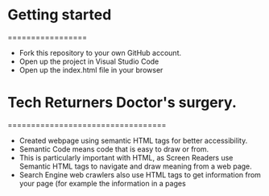 # Getting started
=================

* Fork this repository to your own GitHub account.
* Open up the project in Visual Studio Code
* Open up the index.html file in your browser

# Tech Returners Doctor's surgery.
==================================

* Created webpage using semantic HTML tags for better accessibility.
* Semantic Code means code that is easy to draw or from.
* This is particularly important with HTML, as Screen Readers use Semantic HTML tags to navigate and draw meaning from a web page.
* Search Engine web crawlers also use HTML tags to get information from your page (for example the information in a pages <title> tags) to rank web pages in search results.
* Using Semantic HTML makes web pages more accessible .